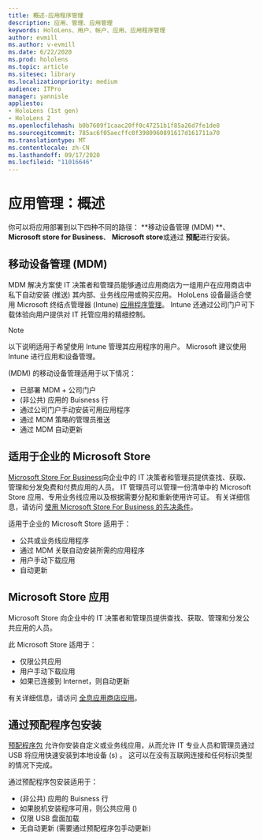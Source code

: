```yaml
---
title: 概述-应用程序管理
description: 应用、管理、应用管理
keywords: HoloLens、用户、帐户、应用、应用程序管理
author: evmill
ms.author: v-evmill
ms.date: 6/22/2020
ms.prod: hololens
ms.topic: article
ms.sitesec: library
ms.localizationpriority: medium
audience: ITPro
manager: yannisle
appliesto:
- HoloLens (1st gen)
- HoloLens 2
ms.openlocfilehash: b0b7609f1caac20ff0c47251b1f85a26d7fe1de8
ms.sourcegitcommit: 785ac6f05aecffc0f3980960891617d161711a70
ms.translationtype: MT
ms.contentlocale: zh-CN
ms.lasthandoff: 09/17/2020
ms.locfileid: "11016646"
---
```

# 应用管理：概述

你可以将应用部署到以下四种不同的路径： **移动设备管理 (MDM) **、 **Microsoft store for Business**、 **Microsoft store**或通过 **预配**进行安装。 

## 移动设备管理 (MDM)

MDM 解决方案使 IT 决策者和管理员能够通过应用商店为一组用户在应用商店中私下自动安装 (推送) 其内部、业务线应用或购买应用。 HoloLens 设备最适合使用 Microsoft 终结点管理器 (Intune) [应用程序管理](app-deploy-intune.md)。 Intune 还通过公司门户可下载体验向用户提供对 IT 托管应用的精细控制。

> [!NOTE] 
> 以下说明适用于希望使用 Intune 管理其应用程序的用户。 Microsoft 建议使用 Intune 进行应用和设备管理。
    
 (MDM) 的移动设备管理适用于以下情况： 
* 已部署 MDM + 公司门户 
*  (非公共) 应用的 Buisness 行
* 通过公司门户手动安装可用应用程序
* 通过 MDM 策略的管理员推送
* 通过 MDM 自动更新

## 适用于企业的 Microsoft Store

[Microsoft Store For Business](app-deploy-store-business.md)向企业中的 IT 决策者和管理员提供查找、获取、管理和分发免费和付费应用的人员。 IT 管理员可以管理一份清单中的 Microsoft Store 应用、专用业务线应用以及根据需要分配和重新使用许可证。 有关详细信息，请访问 [使用 Microsoft Store For Business 的先决条件](https://docs.microsoft.com/microsoft-store/prerequisites-microsoft-store-for-business)。
    
适用于企业的 Microsoft Store 适用于： 
* 公共或业务线应用程序
* 通过 MDM 关联自动安装所需的应用程序
* 用户手动下载应用
* 自动更新

## Microsoft Store 应用

Microsoft Store 向企业中的 IT 决策者和管理员提供查找、获取、管理和分发公共应用的人员。
    
此 Microsoft Store 适用于： 
* 仅限公共应用
* 用户手动下载应用
* 如果已连接到 Internet，则自动更新

有关详细信息，请访问 [全息应用商店应用](https://docs.microsoft.com/hololens/holographic-store-apps)。

## 通过预配程序包安装

[预配程序包](app-deploy-provisioning-package.md) 允许你安装自定义或业务线应用，从而允许 IT 专业人员和管理员通过 USB 将应用快速安装到本地设备 (s) 。 这可以在没有互联网连接和任何标识类型的情况下完成。
    
通过预配程序包安装适用于： 
*  (非公共) 应用的 Buisness 行
* 如果脱机安装程序可用，则公共应用 () 
* 仅限 USB 盘面加载
* 无自动更新 (需要通过预配程序包手动更新) 
